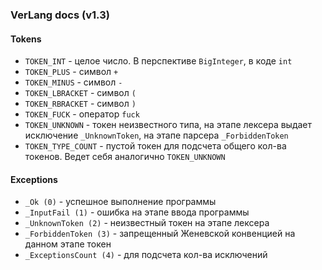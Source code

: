 ### VerLang docs (v1.3)

#### Tokens
- `TOKEN_INT` - целое число. В перспективе `BigInteger`, в коде `int`
- `TOKEN_PLUS` - символ `+`
- `TOKEN_MINUS` - символ `-`
- `TOKEN_LBRACKET` - символ `(`
- `TOKEN_RBRACKET` - символ `)`
- `TOKEN_FUCK` - оператор `fuck`
- `TOKEN_UNKNOWN` - токен неизвестного типа, на этапе лексера выдает исключение `_UnknownToken`, на этапе парсера `_ForbiddenToken`
- `TOKEN_TYPE_COUNT` - пустой токен для подсчета общего кол-ва токенов. Ведет себя аналогично `TOKEN_UNKNOWN`

#### Exceptions
- `_Ok (0)` - успешное выполнение программы
- `_InputFail (1)` - ошибка на этапе ввода программы
- `_UnknownToken (2)` - неизвестный токен на этапе лексера
- `_ForbiddenToken (3)` - запрещенный Женевской конвенцией на данном этапе токен
- `_ExceptionsCount (4)` - для подсчета кол-ва исключений

